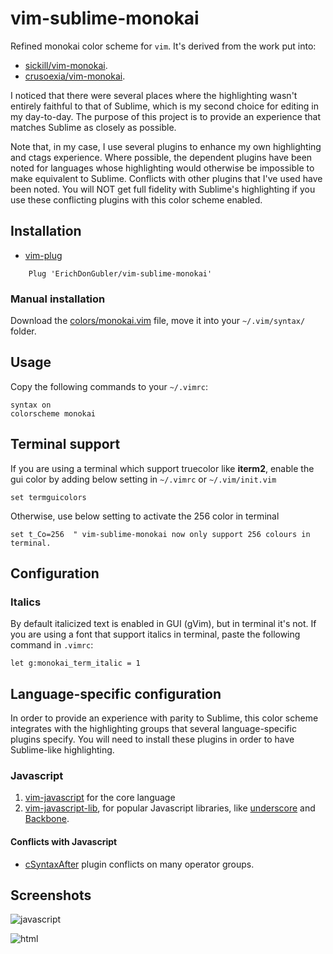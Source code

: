 # vim-sublime-monokai

Refined monokai color scheme for `vim`. It's derived from the work put into:

* [sickill/vim-monokai](https://github.com/sickill/vim-monokai).
* [crusoexia/vim-monokai](https://github.com/crusoexia/vim-monokai).

I noticed that there were several places where the highlighting wasn't entirely faithful to that of Sublime, which is my second choice for editing in my day-to-day. The purpose of this project is to provide an experience that matches Sublime as closely as possible.

Note that, in my case, I use several plugins to enhance my own highlighting and ctags experience. Where possible, the dependent plugins have been noted for languages whose highlighting would otherwise be impossible to make equivalent to Sublime. Conflicts with other plugins that I've used have been noted. You will NOT get full fidelity with Sublime's highlighting if you use these conflicting plugins with this color scheme enabled.

## Installation

* [vim-plug](https://github.com/junegunn/vim-plug)

```viml
    Plug 'ErichDonGubler/vim-sublime-monokai'
```

### Manual installation

Download the [colors/monokai.vim](https://raw.githubusercontent.com/erichdongubler/vim-sublime-monokai/master/colors/monokai.vim) file, move it into your `~/.vim/syntax/` folder.

## Usage

Copy the following commands to your `~/.vimrc`:

```viml
syntax on
colorscheme monokai
```

Terminal support
----------------

If you are using a terminal which support truecolor like **iterm2**, enable the gui color by adding below setting in `~/.vimrc` or `~/.vim/init.vim`

```VimL
set termguicolors
```

Otherwise, use below setting to activate the 256 color in terminal

```VimL
set t_Co=256  " vim-sublime-monokai now only support 256 colours in terminal.
```

## Configuration

### Italics

By default italicized text is enabled in GUI (gVim), but in terminal it's not. If you are using a font that support italics in terminal, paste the following command in `.vimrc`:

```viml
let g:monokai_term_italic = 1
```

## Language-specific configuration

In order to provide an experience with parity to Sublime, this color scheme integrates with the highlighting groups that several language-specific plugins specify. You will need to install these plugins in order to have Sublime-like highlighting.

### Javascript

1. [vim-javascript](https://github.com/pangloss/vim-javascript) for the core language
2. [vim-javascript-lib](https://github.com/crusoexia/vim-javascript-lib), for popular Javascript libraries, like [underscore](http://underscorejs.org/) and [Backbone](http://backbonejs.org/).

#### Conflicts with Javascript

* [cSyntaxAfter](https://github.com/vim-scripts/cSyntaxAfter) plugin conflicts on many operator groups.

## Screenshots

![javascript](screenshots/javascript.png)

![html](screenshots/html.png)

